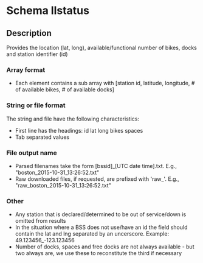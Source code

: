 # Schema llstatus

## Description
Provides the location (lat, long), available/functional number of bikes, docks and station identifier (id)

### Array format
- Each element contains a sub array with [station id, latitude, longitude, # of available bikes, # of available docks]

### String or file format
The string and file have the following characteristics:
- First line has the headings: id  lat long    bikes   spaces
- Tab separated values

### File output name
- Parsed filenames take the form [bssid]_[UTC date time].txt. E.g., "boston_2015-10-31_13:26:52.txt"
- Raw downloaded files, if requested, are prefixed with 'raw_'. E.g., "raw_boston_2015-10-31_13:26:52.txt"

### Other
- Any station that is declared/determined to be out of service/down is omitted from results
- In the situation where a BSS does not use/have an id the field should contain the lat and lng separated by an uncerscore. Example: 49.123456_-123.123456
- Number of docks, spaces and free docks are not always available - but two always are, we use these to reconstitute the third if necessary
